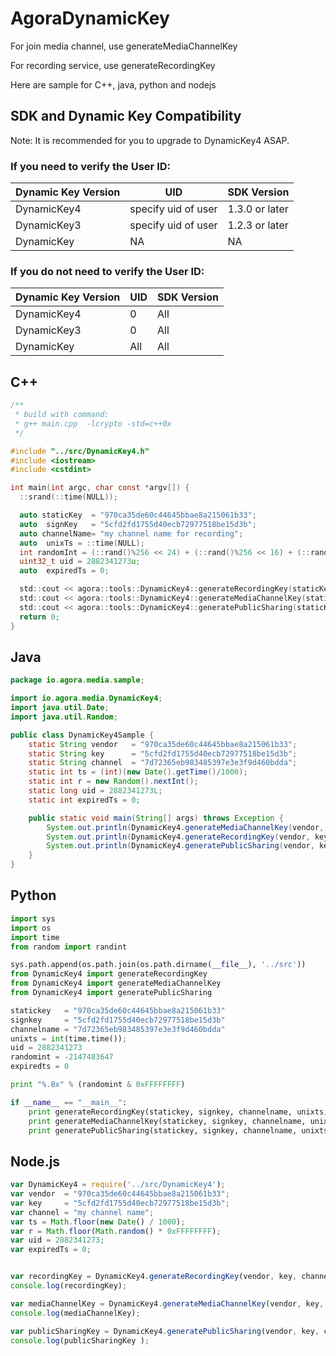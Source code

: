 # AgoraDynamicKey

For join media channel, use generateMediaChannelKey

For recording service, use generateRecordingKey

Here are sample for C++, java, python and nodejs

## SDK and Dynamic Key Compatibility
Note: It is recommended for you to upgrade to DynamicKey4 ASAP.
### If you need to verify the User ID:

| Dynamic Key Version | UID | SDK Version  |
|---|---|---|
| DynamicKey4  | specify uid of user | 1.3.0 or later  |
| DynamicKey3  | specify uid of user  | 1.2.3 or later  |
| DynamicKey  |  NA |  NA |

### If you do not need to verify the User ID:

| Dynamic Key Version | UID | SDK Version  |
|---|---|---|
| DynamicKey4  | 0 | All |
| DynamicKey3  | 0 | All |
| DynamicKey  | All | All |



## C++
```c
/**
 * build with command:
 * g++ main.cpp  -lcrypto -std=c++0x
 */

#include "../src/DynamicKey4.h"
#include <iostream>
#include <cstdint>

int main(int argc, char const *argv[]) {
  ::srand(::time(NULL));

  auto staticKey  = "970ca35de60c44645bbae8a215061b33";
  auto  signKey   = "5cfd2fd1755d40ecb72977518be15d3b";
  auto channelName= "my channel name for recording";
  auto  unixTs = ::time(NULL);
  int randomInt = (::rand()%256 << 24) + (::rand()%256 << 16) + (::rand()%256 << 8) + (::rand()%256);
  uint32_t uid = 2882341273u;
  auto  expiredTs = 0;

  std::cout << agora::tools::DynamicKey4::generateRecordingKey(staticKey, signKey, channelName, unixTs, randomInt, uid, expiredTs) << std::endl;
  std::cout << agora::tools::DynamicKey4::generateMediaChannelKey(staticKey, signKey, channelName, unixTs, randomInt, uid, expiredTs) << std::endl;
  std::cout << agora::tools::DynamicKey4::generatePublicSharing(staticKey, signKey, channelName, unixTs, randomInt, uid, expiredTs) << std::endl;
  return 0;
}
```

## Java
```java
package io.agora.media.sample;

import io.agora.media.DynamicKey4;
import java.util.Date;
import java.util.Random;

public class DynamicKey4Sample {
    static String vendor   = "970ca35de60c44645bbae8a215061b33";
    static String key      = "5cfd2fd1755d40ecb72977518be15d3b";
    static String channel  = "7d72365eb983485397e3e3f9d460bdda";
    static int ts = (int)(new Date().getTime()/1000);
    static int r = new Random().nextInt();
    static long uid = 2882341273L;
    static int expiredTs = 0;

    public static void main(String[] args) throws Exception {
        System.out.println(DynamicKey4.generateMediaChannelKey(vendor, key, channel, ts, r, uid, expiredTs));
        System.out.println(DynamicKey4.generateRecordingKey(vendor, key, channel, ts, r, uid, expiredTs));
        System.out.println(DynamicKey4.generatePublicSharing(vendor, key, channel, ts, r, uid, expiredTs));
    }
}
```

## Python
```python
import sys
import os
import time
from random import randint

sys.path.append(os.path.join(os.path.dirname(__file__), '../src'))
from DynamicKey4 import generateRecordingKey
from DynamicKey4 import generateMediaChannelKey
from DynamicKey4 import generatePublicSharing   

statickey   = "970ca35de60c44645bbae8a215061b33"
signkey     = "5cfd2fd1755d40ecb72977518be15d3b"
channelname = "7d72365eb983485397e3e3f9d460bdda"
unixts = int(time.time());
uid = 2882341273
randomint = -2147483647
expiredts = 0

print "%.8x" % (randomint & 0xFFFFFFFF)

if __name__ == "__main__":
    print generateRecordingKey(statickey, signkey, channelname, unixts, randomint, uid, expiredts)
    print generateMediaChannelKey(statickey, signkey, channelname, unixts, randomint, uid, expiredts)
    print generatePublicSharing(statickey, signkey, channelname, unixts, randomint, uid, expiredts)
```

## Node.js

```javascript
var DynamicKey4 = require('../src/DynamicKey4');
var vendor  = "970ca35de60c44645bbae8a215061b33";
var key     = "5cfd2fd1755d40ecb72977518be15d3b";
var channel = "my channel name";
var ts = Math.floor(new Date() / 1000);
var r = Math.floor(Math.random() * 0xFFFFFFFF);
var uid = 2882341273;
var expiredTs = 0;


var recordingKey = DynamicKey4.generateRecordingKey(vendor, key, channel, ts, r, uid, expiredTs);
console.log(recordingKey);

var mediaChannelKey = DynamicKey4.generateMediaChannelKey(vendor, key, channel, ts, r, uid, expiredTs);
console.log(mediaChannelKey);

var publicSharingKey = DynamicKey4.generatePublicSharing(vendor, key, channel, ts, r, uid, expiredTs);
console.log(publicSharingKey );
```
